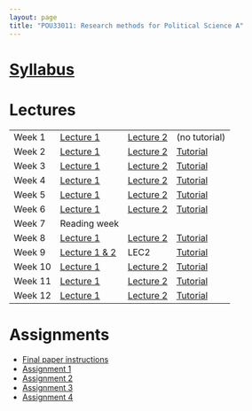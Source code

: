 ```yaml
---
layout: page
title: "POU33011: Research methods for Political Science A"
---
```


# [Syllabus](assets/files/teaching/POU33011/2020/POU33011_Syllabus_Chadefaux.pdf)


# Lectures 

|        |  |  |   |
|--------|-----------|-----------|----------|
| Week 1 | [Lecture 1](assets/files/teaching/POU33011/2020/Lectures/methods01.pdf)         | [Lecture 2](assets/files/teaching/POU33011/2020/Lectures/statistics01.pdf)        | (no tutorial)       |
| Week 2 | [Lecture 1](assets/files/teaching/POU33011/2020/Lectures/methods02.pdf)       | [Lecture 2](assets/files/teaching/POU33011/2020/Lectures/statistics02.pdf)       | [Tutorial](assets/files/teaching/POU33011/2020/Lectures/Tutorial1.zip)      |
| Week 3 | [Lecture 1](assets/files/teaching/POU33011/2020/Lectures/methods03.pdf)       | [Lecture 2](assets/files/teaching/POU33011/2020/Lectures/statistics02.pdf)      | [Tutorial](assets/files/teaching/POU33011/2020/Lectures/Tutorial2.R)      |
| Week 4 | [Lecture 1](assets/files/teaching/POU33011/2020/Lectures/methods04.pdf)       |  [Lecture 2](assets/files/teaching/POU33011/2020/Lectures/statistics04.pdf)      | [Tutorial](assets/files/teaching/POU33011/2020/Lectures/Tutorial3.zip)      |
| Week 5 | [Lecture 1](assets/files/teaching/POU33011/2020/Lectures/methods05.pdf)      | [Lecture 2](assets/files/teaching/POU33011/2020/Lectures/statistics05.pdf)      | [Tutorial](assets/files/teaching/POU33011/2020/Lectures/Tutorial4.pdf)      |
| Week 6 | [Lecture 1](assets/files/teaching/POU33011/2020/Lectures/methods06.pdf)      | [Lecture 2](assets/files/teaching/POU33011/2020/Lectures/statistics06.pdf)       | [Tutorial](assets/files/teaching/POU33011/2020/Lectures/Tutorial5.pdf)      |
| Week 7 | Reading week      |       |       |
| Week 8 | [Lecture 1](assets/files/teaching/POU33011/2020/Lectures/statistics08.pdf)       | [Lecture 2](assets/files/teaching/POU33011/2020/Lectures/statistics08b.pdf)      | [Tutorial](assets/files/teaching/POU33011/2020/Lectures/Tutorial7.pdf)      |
| Week 9 | [Lecture 1 & 2](assets/files/teaching/POU33011/2020/Lectures/statistics09.pdf)       | LEC2      | [Tutorial](assets/files/teaching/POU33011/2020/Lectures/Tutorial8.pdf)      |
| Week 10 |  [Lecture 1](assets/files/teaching/POU33011/2020/Lectures/statistics10.pdf)      | [Lecture 2](assets/files/teaching/POU33011/2020/Lectures/statistics10b.pdf)       | [Tutorial](assets/files/teaching/POU33011/2020/Lectures/Tutorial9.pdf)      |
| Week 11 | [Lecture 1](assets/files/teaching/POU33011/2020/Lectures/methods11.pdf)      | [Lecture 2](assets/files/teaching/POU33011/2020/Lectures/statistics11.pdf)      | [Tutorial](assets/files/teaching/POU33011/2020/Lectures/Tutorial10.pdf)      |
| Week 12 | [Lecture 1](assets/files/teaching/POU33011/2020/Lectures/methods12.pdf)      | [Lecture 2](assets/files/teaching/POU33011/2020/Lectures/statistics12.pdf)       | [Tutorial](assets/files/teaching/POU33011/2020/Lectures/Tutorial11.pdf)      |

     
     
# Assignments 

* [Final paper instructions](assets/files/teaching/POU33011/2020/Assignments/finalPaperGradingRubric.pdf)
* [Assignment 1](assets/files/teaching/POU33011/2020/Assignments/assignment1.pdf)
* [Assignment 2](assets/files/teaching/POU33011/2020/Assignments/assignment2.pdf) 
* [Assignment 3](assets/files/teaching/POU33011/2020/Assignments/assignment3.pdf) 
* [Assignment 4](assets/files/teaching/POU33011/2020/Assignments/assignment4.pdf)
